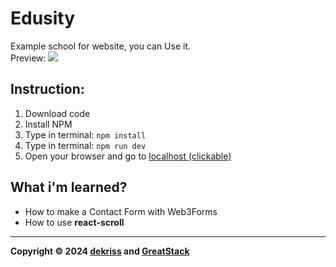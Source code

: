# Edusity
Example school for website, you can Use it.
<br>
Preview:
<img src="https://cdn.discordapp.com/attachments/1301272831115657389/1301502785585414166/image.png?ex=6724b66c&is=672364ec&hm=2d317a6659408b3505bacbed57ea77552ff4da1063d052688d14c70550dbed22&">

## Instruction:
1. Download code
2. Install NPM
3. Type in terminal:
`npm install`
4. Type in terminal: 
`npm run dev`
5. Open your browser and go to [localhost (clickable)](http://localhost:5173)

## What i'm learned?
- How to make a Contact Form with Web3Forms
- How to use <b>react-scroll</b>

<hr>

<b>Copyright &copy; 2024 [dekriss](https://dekriss.eu) and [GreatStack](https://www.youtube.com/@GreatStackDev)</b>